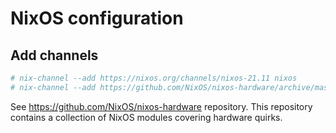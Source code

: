 # NixOS configuration

## Add channels

```bash
# nix-channel --add https://nixos.org/channels/nixos-21.11 nixos
# nix-channel --add https://github.com/NixOS/nixos-hardware/archive/master.tar.gz nixos-hardware
```

See https://github.com/NixOS/nixos-hardware repository.
This repository contains a collection of NixOS modules covering hardware quirks.
